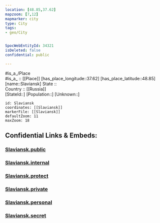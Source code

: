 ```yaml
---
location: [48.85,37.62] 
mapzoom: [7,12] 
mapmarker: city 
type: City
tags:
- geo/City


SpocWebEntityId: 34321
isDeleted: false
confidential: public

---
```

#is_a_/Place  
#is_a_ :: [[Place]] 
[has_place_longitude::37.62] 
[has_place_latitude::48.85] 
[name::Slaviansk] 
State ::  
Country :: [[Russia]]  
[StateId::] 
[Population::] 
[Unknown::] 


```leaflet
id: Slaviansk
coordinates: [[Slaviansk]] 
markerFile: [[Slaviansk]] 
defaultZoom: 11 
maxZoom: 18
```


## Confidential Links & Embeds: 

### [Slaviansk.public](/_public/\Earth\Continent\Europe\Europe~East\Ukraine\Regions~Ukraine\Donets'k\CitySlaviansk.public.md) 

### [Slaviansk.internal](/_internal/\Earth\Continent\Europe\Europe~East\Ukraine\Regions~Ukraine\Donets'k\CitySlaviansk.internal.md) 

### [Slaviansk.protect](/_protect/\Earth\Continent\Europe\Europe~East\Ukraine\Regions~Ukraine\Donets'k\CitySlaviansk.protect.md) 

### [Slaviansk.private](/_private/\Earth\Continent\Europe\Europe~East\Ukraine\Regions~Ukraine\Donets'k\CitySlaviansk.private.md) 

### [Slaviansk.personal](/_personal/\Earth\Continent\Europe\Europe~East\Ukraine\Regions~Ukraine\Donets'k\CitySlaviansk.personal.md) 

### [Slaviansk.secret](/_secret/\Earth\Continent\Europe\Europe~East\Ukraine\Regions~Ukraine\Donets'k\CitySlaviansk.secret.md)

